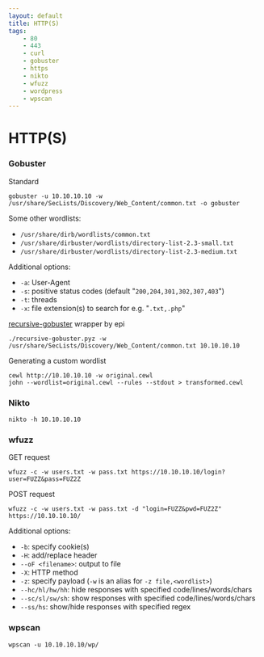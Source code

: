 ```yaml
---
layout: default
title: HTTP(S)
tags:
    - 80
    - 443
    - curl
    - gobuster
    - https
    - nikto
    - wfuzz
    - wordpress
    - wpscan
---
```

# HTTP(S)
### Gobuster

Standard

```shell
gobuster -u 10.10.10.10 -w /usr/share/SecLists/Discovery/Web_Content/common.txt -o gobuster
```

Some other wordlists:
- `/usr/share/dirb/wordlists/common.txt`
- `/usr/share/dirbuster/wordlists/directory-list-2.3-small.txt`
- `/usr/share/dirbuster/wordlists/directory-list-2.3-medium.txt`

Additional options:
- `-a`: User-Agent
- `-s`: positive status codes (default "`200,204,301,302,307,403`")
- `-t`: threads
- `-x`: file extension(s) to search for e.g. "`.txt,.php`"

[recursive-gobuster](https://github.com/epi052/recursive-gobuster) wrapper by epi
```shell
./recursive-gobuster.pyz -w /usr/share/SecLists/Discovery/Web_Content/common.txt 10.10.10.10
```

Generating a custom wordlist
```shell
cewl http://10.10.10.10 -w original.cewl
john --wordlist=original.cewl --rules --stdout > transformed.cewl
```

### Nikto
```shell
nikto -h 10.10.10.10
```

### wfuzz
GET request

```shell
wfuzz -c -w users.txt -w pass.txt https://10.10.10.10/login?user=FUZZ&pass=FUZ2Z
```

POST request

```shell
wfuzz -c -w users.txt -w pass.txt -d "login=FUZZ&pwd=FUZ2Z" https://10.10.10.10/
```

Additional options:
- `-b`: specify cookie(s)
- `-H`: add/replace header
- `--oF <filename>`: output to file
- `-X`: HTTP method
- `-z`: specify payload (`-w` is an alias for `-z file,<wordlist>`)
- `--hc/hl/hw/hh`: hide responses with specified code/lines/words/chars
- `--sc/sl/sw/sh`: show responses with specified code/lines/words/chars
- `--ss/hs`: show/hide responses with specified regex

### wpscan

```shell
wpscan -u 10.10.10.10/wp/
```